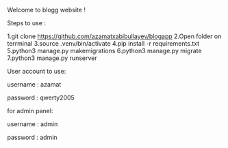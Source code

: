 Welcome to blogg website !

Steps to use :

1.git clone https://github.com/azamatxabibullayev/blogapp
2.Open folder on terrminal
3.source .venv/bin/activate
4.pip install -r requirements.txt
5.python3 manage.py makemigrations
6.python3 manage.py migrate
7.python3 manage.py runserver


User account to use:

username : azamat

password : qwerty2005

for admin panel:

username : admin

password : admin

